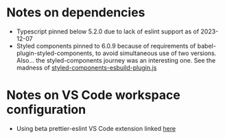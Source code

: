 # Notes on dependencies

- Typescript pinned below 5.2.0 due to lack of eslint support as of 2023-12-07
- Styled components pinned to 6.0.9 because of requirements of babel-plugin-styled-components, to
    avoid simultaneous use of two versions. Also... the styled-components journey was an
    interesting one. See the madness of
    [styled-components-esbuild-plugin.js](styled-components-esbuild-plugin.js)

# Notes on VS Code workspace configuration

- Using beta prettier-eslint VS Code extension linked
    [here](https://github.com/idahogurl/vs-code-prettier-eslint/issues/171#issuecomment-1836665599)
